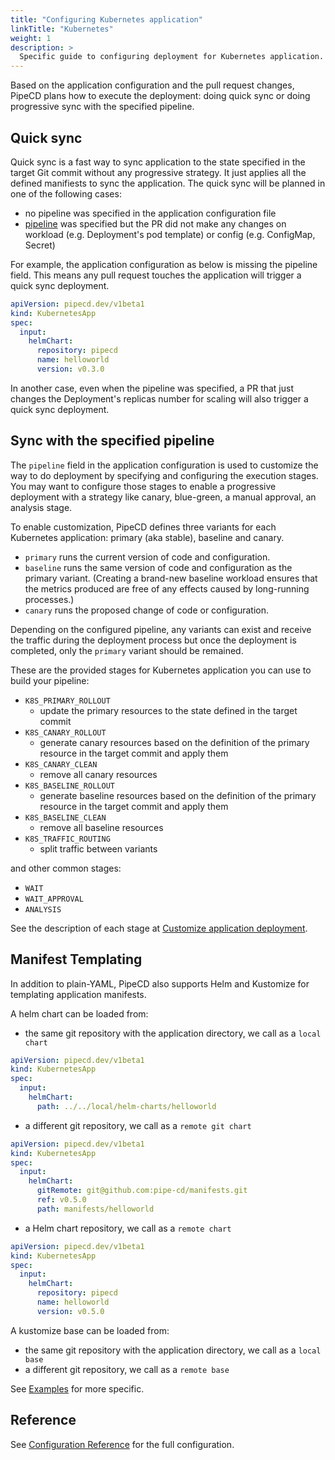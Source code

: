 ```yaml
---
title: "Configuring Kubernetes application"
linkTitle: "Kubernetes"
weight: 1
description: >
  Specific guide to configuring deployment for Kubernetes application.
---
```


Based on the application configuration and the pull request changes, PipeCD plans how to execute the deployment: doing quick sync or doing progressive sync with the specified pipeline.

## Quick sync

Quick sync is a fast way to sync application to the state specified in the target Git commit without any progressive strategy. It just applies all the defined manifiests to sync the application.
The quick sync will be planned in one of the following cases:
- no pipeline was specified in the application configuration file
- [pipeline](/docs/user-guide/configuration-reference/#pipeline) was specified but the PR did not make any changes on workload (e.g. Deployment's pod template) or config (e.g. ConfigMap, Secret)

For example, the application configuration as below is missing the pipeline field. This means any pull request touches the application will trigger a quick sync deployment.

``` yaml
apiVersion: pipecd.dev/v1beta1
kind: KubernetesApp
spec:
  input:
    helmChart:
      repository: pipecd
      name: helloworld
      version: v0.3.0
```

In another case, even when the pipeline was specified, a PR that just changes the Deployment's replicas number for scaling will also trigger a quick sync deployment.

## Sync with the specified pipeline

The `pipeline` field in the application configuration is used to customize the way to do deployment by specifying and configuring the execution stages. You may want to configure those stages to enable a progressive deployment with a strategy like canary, blue-green, a manual approval, an analysis stage.

To enable customization, PipeCD defines three variants for each Kubernetes application: primary (aka stable), baseline and canary.
- `primary` runs the current version of code and configuration.
- `baseline` runs the same version of code and configuration as the primary variant. (Creating a brand-new baseline workload ensures that the metrics produced are free of any effects caused by long-running processes.)
- `canary` runs the proposed change of code or configuration.

Depending on the configured pipeline, any variants can exist and receive the traffic during the deployment process but once the deployment is completed, only the `primary` variant should be remained.

These are the provided stages for Kubernetes application you can use to build your pipeline:

- `K8S_PRIMARY_ROLLOUT`
  - update the primary resources to the state defined in the target commit
- `K8S_CANARY_ROLLOUT`
  - generate canary resources based on the definition of the primary resource in the target commit and apply them
- `K8S_CANARY_CLEAN`
  - remove all canary resources
- `K8S_BASELINE_ROLLOUT`
  - generate baseline resources based on the definition of the primary resource in the target commit and apply them
- `K8S_BASELINE_CLEAN`
  - remove all baseline resources
- `K8S_TRAFFIC_ROUTING`
  - split traffic between variants

and other common stages:
- `WAIT`
- `WAIT_APPROVAL`
- `ANALYSIS`

See the description of each stage at [Customize application deployment](/docs/user-guide/managing-application/customize-app-deployment/).

## Manifest Templating

In addition to plain-YAML, PipeCD also supports Helm and Kustomize for templating application manifests.

A helm chart can be loaded from:
- the same git repository with the application directory, we call as a `local chart`

``` yaml
apiVersion: pipecd.dev/v1beta1
kind: KubernetesApp
spec:
  input:
    helmChart:
      path: ../../local/helm-charts/helloworld
```

- a different git repository, we call as a `remote git chart`

``` yaml
apiVersion: pipecd.dev/v1beta1
kind: KubernetesApp
spec:
  input:
    helmChart:
      gitRemote: git@github.com:pipe-cd/manifests.git
      ref: v0.5.0
      path: manifests/helloworld
```

- a Helm chart repository, we call as a `remote chart`

``` yaml
apiVersion: pipecd.dev/v1beta1
kind: KubernetesApp
spec:
  input:
    helmChart:
      repository: pipecd
      name: helloworld
      version: v0.5.0
```

A kustomize base can be loaded from:
- the same git repository with the application directory, we call as a `local base`
- a different git repository, we call as a `remote base`

See [Examples](/docs/user-guide/examples/#kubernetes-applications) for more specific.

## Reference

See [Configuration Reference](/docs/user-guide/configuration-reference/#kubernetes-application) for the full configuration.
